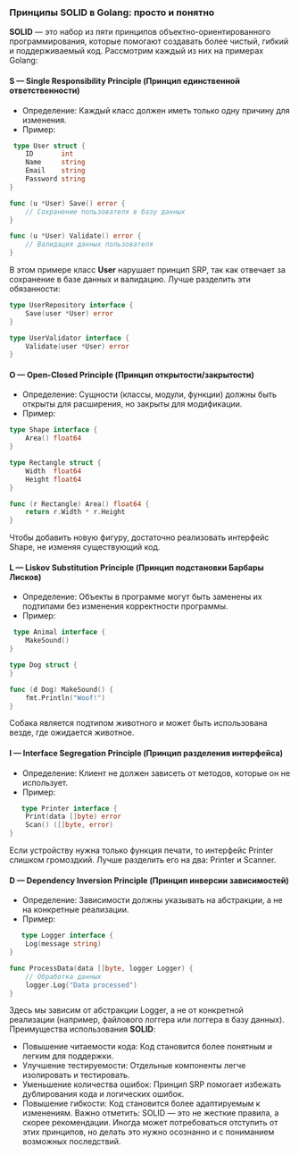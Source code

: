 ### Принципы SOLID в Golang: просто и понятно

**SOLID** — это набор из пяти принципов объектно-ориентированного программирования, которые помогают создавать более чистый, гибкий и поддерживаемый  код. Рассмотрим каждый из них на примерах Golang:

#### **S** — **Single Responsibility Principle** (Принцип единственной ответственности)
 * Определение: Каждый класс должен иметь только одну причину для изменения.
 * Пример:
``` go
 type User struct {
    ID       int
    Name     string
    Email    string
    Password string
}

func (u *User) Save() error {
    // Сохранение пользователя в базу данных
}

func (u *User) Validate() error {
    // Валидация данных пользователя
}
```
   

   В этом примере класс **User** нарушает принцип SRP, так как отвечает за сохранение в базе данных и валидацию. Лучше разделить эти обязанности:
```go
type UserRepository interface {
    Save(user *User) error
}

type UserValidator interface {
    Validate(user *User) error
}
```

#### **O** — **Open-Closed Principle** (Принцип открытости/закрытости)
 * Определение: Сущности (классы, модули, функции) должны быть открыты для расширения, но закрыты для модификации.
 * Пример:
```go
type Shape interface {
    Area() float64
}

type Rectangle struct {
    Width  float64
    Height float64
}

func (r Rectangle) Area() float64 {
    return r.Width * r.Height
}
```

   Чтобы добавить новую фигуру, достаточно реализовать интерфейс Shape, не изменяя существующий код.

   
#### **L** — **Liskov Substitution Principle** (Принцип подстановки Барбары Лисков)
 * Определение: Объекты в программе могут быть заменены их подтипами без изменения корректности программы.
 * Пример:
```go
 type Animal interface {
    MakeSound()
}

type Dog struct {
}

func (d Dog) MakeSound() {
    fmt.Println("Woof!")
}
```
   Собака является подтипом животного и может быть использована везде, где ожидается животное.


#### **I** — **Interface Segregation Principle** (Принцип разделения интерфейса)
 * Определение: Клиент не должен зависеть от методов, которые он не использует.
 * Пример:
```go
   type Printer interface {
    Print(data []byte) error
    Scan() ([]byte, error)
}
```

   Если устройству нужна только функция печати, то интерфейс Printer слишком громоздкий. Лучше разделить его на два: Printer и Scanner.
   
#### **D** — **Dependency Inversion Principle** (Принцип инверсии зависимостей)
 * Определение: Зависимости должны указывать на абстракции, а не на конкретные реализации.
 * Пример:
```go
   type Logger interface {
    Log(message string)
}

func ProcessData(data []byte, logger Logger) {
    // Обработка данных
    logger.Log("Data processed")
}
```

   Здесь мы зависим от абстракции Logger, а не от конкретной реализации (например, файлового логгера или логгера в базу данных).
Преимущества использования **SOLID**:
 * Повышение читаемости кода: Код становится более понятным и легким для поддержки.
 * Улучшение тестируемости: Отдельные компоненты легче изолировать и тестировать.
 * Уменьшение количества ошибок: Принцип SRP помогает избежать дублирования кода и логических ошибок.
 * Повышение гибкости: Код становится более адаптируемым к изменениям.
Важно отметить: SOLID — это не жесткие правила, а скорее рекомендации. Иногда может потребоваться отступить от этих принципов, но делать это нужно осознанно и с пониманием возможных последствий.
